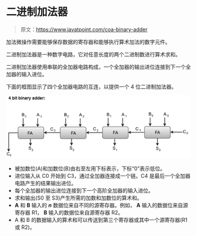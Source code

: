 # 二进制加法器

> 原文：<https://www.javatpoint.com/coa-binary-adder>

加法微操作需要能够保存数据的寄存器和能够执行算术加法的数字元件。

二进制加法器是一种数字电路，它对任意长度的两个二进制数进行算术求和。

二进制加法器使用串联的全加器电路构成，一个全加器的输出进位连接到下一个全加器的输入进位。

下面的框图显示了四个全加器电路的互连，以提供一个 4 位二进制加法器。

![Binary Adder](img/2ca3cffded4a34c83dde34f4a1d16a02.png)

*   被加数位(A)和加数位(B)由右至左用下标表示，下标“0”表示低位。
*   进位输入从 C0 开始到 C3，通过全加器连接成一个链。C4 是最后一个全加器电路产生的结果输出进位。
*   每个全加器的输出进位连接到下一个高阶全加器的输入进位。
*   求和输出(S0 至 S3)产生所需的加数和加数位的算术和。
*   **A** 和 **B** 输入的 ***n*** 数据位来自不同的源寄存器。例如， **A** 输入的数据位来自源寄存器 R1， **B** 输入的数据位来自源寄存器 R2。
*   A 和 B 的数据输入的算术和可以传送到第三个寄存器或其中一个源寄存器(R1 或 R2)。